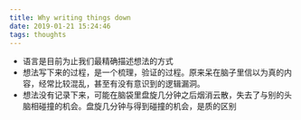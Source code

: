 ```yaml
---
title: Why writing things down
date: 2019-01-21 15:24:46
tags: thoughts
---
```


- 语言是目前为止我们最精确描述想法的方式
- 想法写下来的过程，是一个梳理，验证的过程。原来呆在脑子里信以为真的内容，经常比较混乱，甚至有没有意识到的逻辑漏洞。
- 想法没有记录下来，可能在脑袋里盘旋几分钟之后烟消云散，失去了与别的头脑相碰撞的机会。盘旋几分钟与得到碰撞的机会，是质的区别
